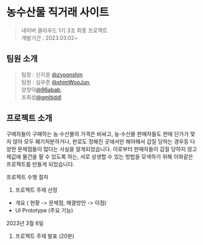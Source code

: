 # 농수산물 직거래 사이트
> 네이버 클라우드 1기 3조 최종 프로젝트 <br> 개발기간 : 2023.03.02~

## 팀원 소개
> 팀장 : 신지윤 [@zyoonshin](https://github.com/zyoonshin) <br> 팀원 : 심우준 [@shimWooJun](https://github.com/shimWooJun), <br>
  양창덕[@96abab](https://github.com/96abab), <br>
  조희성[@gmltjddl](https://github.com/gmltjddl) 

## 프로젝트 소개

구매자들이 구매하는 농·수산물의 가격은 비싸고, 농·수산물 판매자들도 판매 단가가 맞지 않아 모두 폐기처분하거나, 판로도 정해진 곳에서만 해야해서 갑질 당하는 경우등 다양한 문제점들이 많다는 사실을 알게되었습니다. 이로부터 판매자들이 갑질 당하지 않고 제값에 물건을 팔 수 있도록 하는, 서로 상생할 수 있는 방법을 모색하기 위해 이와같은 프로젝트를 만들게 되었습니다.

프로젝트 수행 절차
1. 프로젝트 주제 선정
* 개요 ( 현황 -> 문제점, 해결방안 -> 이점)
* UI Prototype (주요 기능)

2023년 3월 6일
1. 프로젝트 주제 발표 (20분)